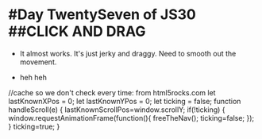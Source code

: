 #Day TwentySeven of JS30
##CLICK AND DRAG
====

* It almost works. It's just jerky and draggy. Need to smooth out the movement.

* heh heh


//cache so we don't check every time: from html5rocks.com
let lastKnownXPos = 0;
let lastKnownYPos = 0;
let ticking = false;
function handleScroll(e) {
  lastKnownScrollPos=window.scrollY;
  if(!ticking) {
    window.requestAnimationFrame(function(){
      freeTheNav();
      ticking=false;
    });
  }
  ticking=true;
}
